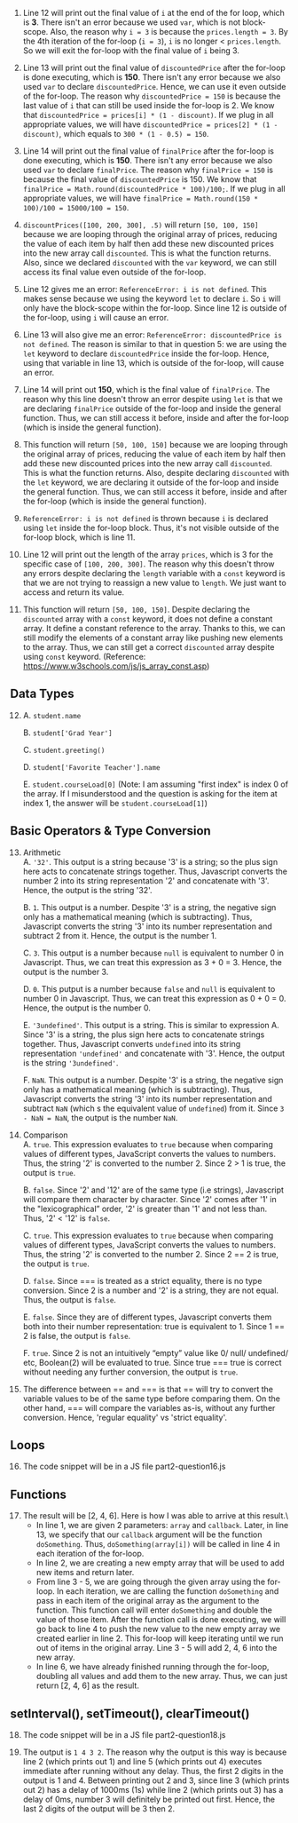 1. Line 12 will print out the final value of ```i``` at the end of the for loop, which is **3**. There isn't an error because we used ```var```, which is not block-scope. Also, the reason why ```i = 3``` is because the ```prices.length = 3```. By the 4th iteration of the for-loop (```i = 3```), ```i``` is no longer < ```prices.length```. So we will exit the for-loop with the final value of ```i``` being 3.
   
2. Line 13 will print out the final value of ```discountedPrice``` after the for-loop is done executing, which is **150**. There isn't any error because we also used ```var``` to declare ```discountedPrice```. Hence, we can use it even outside of the for-loop. The reason why ```discountedPrice = 150``` is because the last value of ```i``` that can still be used inside the for-loop is 2. We know that ```discountedPrice = prices[i] * (1 - discount)```. If we plug in all appropriate values, we will have ```discountedPrice = prices[2] * (1 - discount)```, which equals to ```300 * (1 - 0.5) = 150```.
   
3. Line 14 will print out the final value of ```finalPrice``` after the for-loop is done executing, which is **150**. There isn't any error because we also used ```var``` to declare ```finalPrice```. The reason why ```finalPrice = 150``` is because the final value of ```discountedPrice``` is 150. We know that ```finalPrice = Math.round(discountedPrice * 100)/100;```. If we plug in all appropriate values, we will have ```finalPrice = Math.round(150 * 100)/100 = 15000/100 = 150```.

4. ```discountPrices([100, 200, 300], .5)``` will return ```[50, 100, 150]``` because we are looping through the original array of prices, reducing the value of each item by half then add these new discounted prices into the new array call ```discounted```. This is what the function returns. Also, since we declared ```discounted``` with the ```var``` keyword, we can still access its final value even outside of the for-loop.

5. Line 12 gives me an error: ```ReferenceError: i is not defined```. This makes sense because we using the keyword ```let``` to declare ```i```. So ```i``` will only have the block-scope within the for-loop. Since line 12 is outside of the for-loop, using ```i``` will cause an error.

6. Line 13 will also give me an error: ```ReferenceError: discountedPrice is not defined```. The reason is similar to that in question 5: we are using the ```let``` keyword to declare ```discountedPrice``` inside the for-loop. Hence, using that variable in line 13, which is outside of the for-loop, will cause an error.

7. Line 14 will print out **150**, which is the final value of ```finalPrice```. The reason why this line doesn't throw an error despite using ```let``` is that we are declaring ```finalPrice``` outside of the for-loop and inside the general function. Thus, we can still access it before, inside and after the for-loop (which is inside the general function).

8. This function will return ```[50, 100, 150]``` because we are looping through the original array of prices, reducing the value of each item by half then add these new discounted prices into the new array call ```discounted```. This is what the function returns. Also, despite declaring ```discounted``` with the ```let``` keyword, we are declaring it outside of the for-loop and inside the general function. Thus, we can still access it before, inside and after the for-loop (which is inside the general function).

9. ```ReferenceError: i is not defined``` is thrown because ```i``` is declared using ```let``` inside the for-loop block. Thus, it's not visible outside of the for-loop block, which is line 11.

10. Line 12 will print out the length of the array ```prices```, which is 3 for the specific case of ```[100, 200, 300]```. The reason why this doesn't throw any errors despite declaring the ```length``` variable with a ```const``` keyword is that we are not trying to reassign a new value to ```length```. We just want to access and return its value.

11. This function will return ```[50, 100, 150]```. Despite declaring the ```discounted``` array with a ```const``` keyword, it does not define a constant array. It define a constant reference to the array. Thanks to this, we can still modify the elements of a constant array like pushing new elements to the array. Thus, we can still get a correct ```discounted``` array despite using ```const``` keyword. (Reference: https://www.w3schools.com/js/js_array_const.asp)

## Data Types
12. A. ```student.name```
    
    B. ```student['Grad Year']```

    C. ```student.greeting()```

    D. ```student['Favorite Teacher'].name```

    E. ```student.courseLoad[0]``` (Note: I am assuming "first index" is index 0 of the array. If I misunderstood and the question is asking for the item at index 1, the answer will be ```student.courseLoad[1]```)

## Basic Operators & Type Conversion 
13. Arithmetic\
    A. ```'32'```. This output is a string because '3' is a string; so the plus sign here acts to concatenate strings together. Thus, Javascript converts the number 2 into its string representation '2' and concatenate with '3'. Hence, the output is the string '32'.

    B. ```1```. This output is a number. Despite '3' is a string, the negative sign only has a mathematical meaning (which is subtracting). Thus, Javascript converts the string '3' into its number representation and subtract 2 from it. Hence, the output is the number 1.

    C. ```3```. This output is a number because ```null``` is equivalent to number 0 in Javascript. Thus, we can treat this expression as 3 + 0 = 3. Hence, the output is the number 3.

    D. ```0```. This putput is a number because ```false``` and ```null``` is equivalent to number 0 in Javascript. Thus, we can treat this expression as 0 + 0 = 0. Hence, the output is the number 0.

    E. ```'3undefined'```. This output is a string. This is similar to expression A. Since '3' is a string, the plus sign here acts to concatenate strings together. Thus, Javascript converts ```undefined``` into its string representation ```'undefined'``` and concatenate with '3'. Hence, the output is the string ```'3undefined'```.

    F. ```NaN```. This output is a number. Despite '3' is a string, the negative sign only has a mathematical meaning (which is subtracting). Thus, Javascript converts the string '3' into its number representation and subtract ```NaN``` (which s the equivalent value of ```undefined```) from it. Since ```3 - NaN = NaN```, the output is the number ```NaN```.

14. Comparison\
    A. ```true```. This expression evaluates to ```true``` because when comparing values of different types, JavaScript converts the values to numbers. Thus, the string '2' is converted to the number 2. Since 2 > 1 is true, the output is ```true```.
    
    B. ```false```. Since '2' and '12' are of the same type (i.e strings), Javascript will compare them character by character. Since '2' comes after '1' in the "lexicographical” order, '2' is greater than '1' and not less than. Thus, '2' < '12' is ```false```.

    C. ```true```. This expression evaluates to ```true``` because when comparing values of different types, JavaScript converts the values to numbers. Thus, the string '2' is converted to the number 2. Since 2 == 2 is true, the output is ```true```.

    D. ```false```. Since === is treated as a strict equality, there is no type conversion. Since 2 is a number and '2' is a string, they are not equal. Thus, the output is ```false```.

    E. ```false```. Since they are of different types, Javascript converts them both into their number representation: true is equivalent to 1. Since 1 == 2 is false, the output is ```false```.

    F. ```true```. Since 2 is not an intuitively “empty” value like 0/ null/ undefined/ etc, Boolean(2) will be evaluated to true. Since true === true is correct without needing any further conversion, the output is ```true```.

15. The difference between == and === is that == will try to convert the variable values to be of the same type before comparing them. On the other hand, === will compare the variables as-is, without any further conversion. Hence, 'regular equality' vs 'strict equality'.

## Loops
16. The code snippet will be in a JS file part2-question16.js

## Functions
17. The result will be [2, 4, 6]. Here is how I was able to arrive at this result.\
    * In line 1, we are given 2 parameters: ```array``` and ```callback```. Later, in line 13, we specify that our ```callback``` argument will be the function ```doSomething```. Thus, ```doSomething(array[i])``` will be called in line 4 in each iteration of the for-loop.
    * In line 2, we are creating a new empty array that will be used to add new items and return later.
    * From line 3 - 5, we are going through the given array using the for-loop. In each iteration, we are calling the function ```doSomething``` and pass in each item of the original array as the argument to the function. This function call will enter ```doSomething``` and double the value of those item. After the function call is done executing, we will go back to line 4 to push the new value to the new empty array we created earlier in line 2. This for-loop will keep iterating until we run out of items in the original array. Line 3 - 5 will add 2, 4, 6 into the new array.
    * In line 6, we have already finished running through the for-loop, doubling all values and add them to the new array. Thus, we can just return [2, 4, 6] as the result.

## setInterval(), setTimeout(), clearTimeout()
18. The code snippet will be in a JS file part2-question18.js

19. The output is ```1 4 3 2```. The reason why the output is this way is because line 2 (which prints out 1) and line 5 (which prints out 4) executes immediate after running without any delay. Thus, the first 2 digits in the output is 1 and 4. Between printing out 2 and 3, since line 3 (which prints out 2) has a delay of 1000ms (1s) while line 2 (which prints out 3) has a delay of 0ms, number 3 will definitely be printed out first. Hence, the last 2 digits of the output will be 3 then 2.
